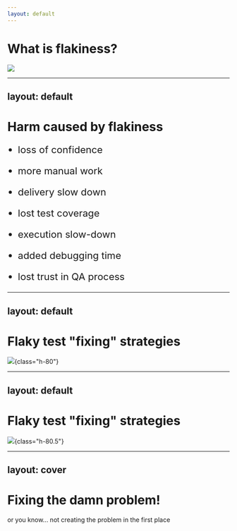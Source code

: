 ```yaml
---
layout: default
---
```


# What is flakiness?

<img src="/images/app_tests.png" class="w-140 m-auto" />

<!--
- simply put, test flakiness happens when a test gives you inconsistent results
- if you run a test 100 times, it should give you the same result
- if it doesn’t and there is no known reason for a different result (test change, app change), then it’s flaky
- so why does flakiness happen? well because things are complicated
- essentially, when writing e2e tests, we attempt to write a program that automates another program
- you can imagine it as a integrating two systems - one system being your app and one system being your test
- a good test fits the app like two cog wheels fitting together
- when things start to grind - that’s when flakiness happens
-->

---
layout: default
---

# Harm caused by flakiness

- loss of confidence
  
- more manual work
- delivery slow down
- lost test coverage
- execution slow-down
- added debugging time
- lost trust in QA process


<style>
  li {
    font-size: 22px;
  }
</style>

<!-- 
- and this is why we need to think about test flakiness. it’s not only about the fact we need to fix some code
- test flakiness has a ripple effect on the whole organization. it may result in:
- loss of confidence in test automation 
- more manual work (need to check flows manually)
- delivery slow down (rerun a pipeline, devs waiting)
- lost test coverage (maybe you choose to ignore a test now)
- execution slow-down (retrying)
- added debugging time (CI related issues)
- lost trust in QA process
- something testers might fear right now, as the rise of AI and ever present demand on cost-cutting is higher than ever
 -->


---
layout: default
---

# Flaky test "fixing" strategies
![](/images/strategies.png){class="h-80"}

<!--
- I’ve consulted and colaborated with many companies varying from ecommerce, through fintech to saas
- and I have seen these so-called strategies helping us live with the fact that our tests are flaky
- muting a test
- quarantining a test
- retrying a test
- adding a longer timeout
- reproducing a test locally
- deleting a test
-->

---
layout: default
---
# Flaky test "fixing" strategies

![](/images/stages_of_grief.png){class="h-80.5"}

<!-- 
- or as I like to call them:
- shock
- denial 
- anger
- bargaining 
- depression
- acceptance
- but there is one that is actually the only one that works
-->

---
layout: cover
---

# Fixing the damn problem!
or you know... not creating the problem in the first place

<!--
- fix the damn problem
- or don’t create it
- of course, this is easier said than done
- as the test automation grows, the problems with flaky tests grow with it
- so how do you fix it?
-->
